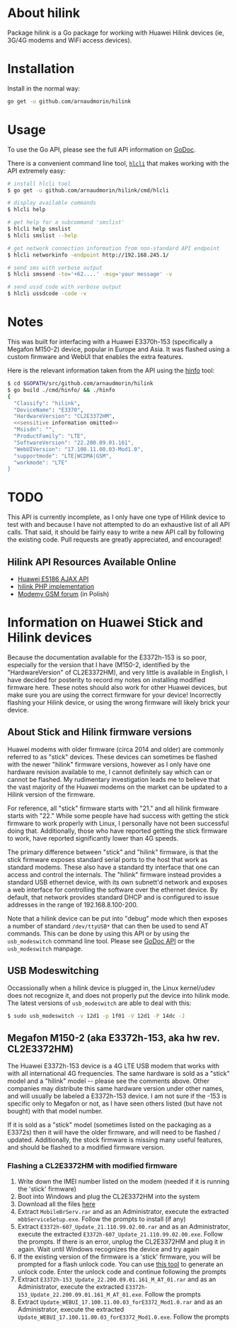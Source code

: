 # About hilink

Package hilink is a Go package for working with Huawei Hilink devices (ie,
3G/4G modems and WiFi access devices).

# Installation

Install in the normal way:

```sh
go get -u github.com/arnaudmorin/hilink
```

# Usage

To use the Go API, please see the full API information on
[GoDoc](http://godoc.org/github.com/arnaudmorin/hilink).

There is a convenient command line tool, [`hlcli`](cmd/hlcli) that makes
working with the API extremely easy:

```sh
# install hlcli tool
$ go get -u github.com/arnaudmorin/hilink/cmd/hlcli

# display available commands
$ hlcli help

# get help for a subcommand 'smslist'
$ hlcli help smslist
$ hlcli smslist --help

# get network connection information from non-standard API endpoint
$ hlcli networkinfo -endpoint http://192.168.245.1/

# send sms with verbose output
$ hlcli smssend -to='+62....' -msg='your message' -v

# send ussd code with verbose output
$ hlcli ussdcode -code -v
```

# Notes

This was built for interfacing with a Huawei E3370h-153 (specifically a Megafon
M150-2) device, popular in Europe and Asia. It was flashed using a custom
firmware and WebUI that enables the extra features.

Here is the relevant information taken from the API using the
[hinfo](cmd/hinfo) tool:
```sh
$ cd $GOPATH/src/github.com/arnaudmorin/hilink
$ go build ./cmd/hinfo/ && ./hinfo
{
  "Classify": "hilink",
  "DeviceName": "E3370",
  "HardwareVersion": "CL2E3372HM",
  <<sensitive information omitted>>
  "Msisdn": "",
  "ProductFamily": "LTE",
  "SoftwareVersion": "22.200.09.01.161",
  "WebUIVersion": "17.100.11.00.03-Mod1.0",
  "supportmode": "LTE|WCDMA|GSM",
  "workmode": "LTE"
}
```

# TODO

This API is currently incomplete, as I only have one type of Hilink device to
test with and because I have not attempted to do an exhaustive list of all API
calls. That said, it should be fairly easy to write a new API call by following
the existing code. Pull requests are greatly appreciated, and encouraged!

## Hilink API Resources Available Online
* [Huawei E5186 AJAX API](https://blog.hqcodeshop.fi/archives/259-Huawei-E5186-AJAX-API.html)
* [hilink PHP implementation](https://github.com/BlackyPanther/Huawei-HiLink/blob/master/hilink.class.php)
* [Modemy GSM forum](http://www.bez-kabli.pl/viewtopic.php?t=42168) (in Polish)

# Information on Huawei Stick and Hilink devices

Because the documentation available for the E3372h-153 is so poor, especially
for the version that I have (M150-2, identified by the "HardwareVersion" of
CL2E3372HM), and very little is available in English, I have decided for
posterity to record my notes on installing modified firmware here. These notes
should also work for other Huawei devices, but make sure you are using the
correct firmware for your device! Incorrectly flashing your Hilink device, or
using the wrong firmware will likely brick your device.

## About Stick and Hilink firmware versions

Huawei modems with older firmware (circa 2014 and older) are commonly referred
to as "stick" devices. These devices can sometimes be flashed with the newer
"hilink" firmware versions, however as I only have one hardware revision
available to me, I cannot definitely say which can or cannot be flashed. My
rudimentary investigation leads me to believe that the vast majority of the
Huawei modems on the market can be updated to a Hilink version of the firmware.

For reference, all "stick" firmware starts with "21." and all hilink firmware
starts with "22." While some people have had success with getting the stick
firmware to work properly with Linux, I personally have not been successful
doing that. Additionally, those who have reported getting the stick firmware to
work, have reported significantly lower than 4G speeds.

The primary difference between "stick" and "hilink" firmware, is that the stick
firmware exposes standard serial ports to the host that work as standard
modems. These also have a standard tty interface that one can access and
control the internals. The "hilink" firmware instead provides a standard USB
ethernet device, with its own subnett'd network and exposes a web interface for
controlling the software over the ethernet device. By default, that network
provides standard DHCP and is configured to issue addresses in the range of
192.168.8.100-200.

Note that a hilink device can be put into "debug" mode which then exposes a
number of standard `/dev/ttyUSB*` that can then be used to send AT commands.
This can be done by using this API or by using the `usb_modeswitch` command
line tool. Please see [GoDoc API](http://godoc.org/github.com/arnaudmorin/hilink) or
the `usb_modeswitch` manpage.

## USB Modeswitching

Occassionally when a hilink device is plugged in, the Linux kernel/udev does
not recognize it, and does not properly put the device into hilink mode. The
latest versions of `usb_modeswitch` are able to deal with this:
```sh
$ sudo usb_modeswitch -v 12d1 -p 1f01 -V 12d1 -P 14dc -J
```

## Megafon M150-2 (aka E3372h-153, aka hw rev. CL2E3372HM)

The Huawei E3372h-153 device is a 4G LTE USB modem that works with with all
international 4G frequencies. The same hardware is sold as a "stick" model and
a "hilink" model -- please see the comments above. Other companies may
distribute this same hardware version under other names, and will usually be
labeled a E3372h-153 device. I am not sure if the -153 is specific only to
Megafon or not, as I have seen others listed (but have not bought) with that
model number.

If it is sold as a "stick" model (sometimes listed on the packaging as a
E3372s) then it will have the older firmware, and will need to be flashed /
updated. Additionally, the stock firmware is missing many useful features, and
should be flashed to a modified firmware version.

### Flashing a CL2E3372HM with modified firmware
1. Write down the IMEI number listed on the modem (needed if it is running the 'stick' firmware)
2. Boot into Windows and plug the CL2E3372HM into the system
3. Download all the files [here](https://monster.xe-xe.org/files/e3372h/)
4. Extract `MobileBrServ.rar` and as an Administrator, execute the extracted
   `mbbServiceSetup.exe`. Follow the prompts to install (if any)
5. Extract `E3372h-607_Update_21.110.99.02.00.rar` and as an Administrator,
   execute the extracted `E3372h-607_Update_21.110.99.02.00.exe`. Follow the
   prompts. If there is an error, unplug the CL2E3372HM and plug it in again.
   Wait until Windows recognizes the device and try again
6. If the existing version of the firmware is a 'stick' firmware, you will be
   prompted for a flash unlock code. You can use [this tool](https://github.com/arnaudmorin/huaweihash/tree/master/cmd/huaweicalc)
   to generate an unlock code. Enter the unlock code and continue following the prompts
7. Extract `E3372h-153_Update_22.200.09.01.161_M_AT_01.rar` and as an
   Administrator, execute the extracted `E3372h-153_Update_22.200.09.01.161_M_AT_01.exe`.
   Follow the prompts
8. Extract `Update_WEBUI_17.100.11.00.03_forE3372_Mod1.0.rar` and as an
   Administrator, execute the extracted
   `Update_WEBUI_17.100.11.00.03_forE3372_Mod1.0.exe`. Follow the prompts
